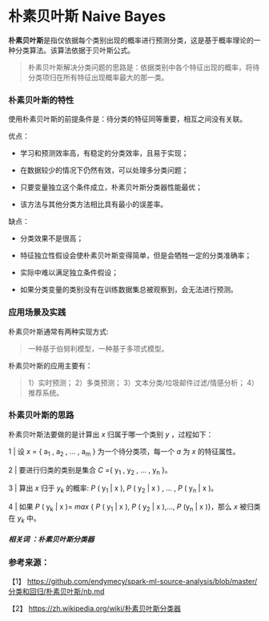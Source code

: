 # 朴素贝叶斯 Naive Bayes

**朴素贝叶斯**是指仅依据每个类别出现的概率进行预测分类，这是基于概率理论的一种分类算法。该算法依据于贝叶斯公式。

> 朴素贝叶斯解决分类问题的思路是：依据类别中各个特征出现的概率，将待分类项归在所有特征出现概率最大的那一类。

### 朴素贝叶斯的特性

使用朴素贝叶斯的前提条件是：待分类的特征同等重要，相互之间没有关联。

优点：  

+ 学习和预测效率高，有稳定的分类效率，且易于实现； 

+ 在数据较少的情况下仍然有效，可以处理多分类问题；

+ 只要变量独立这个条件成立，朴素贝叶斯分类器性能最优；

+ 该方法与其他分类方法相比具有最小的误差率。

   
缺点：

+ 分类效果不是很高；

+ 特征独立性假设会使朴素贝叶斯变得简单，但是会牺牲一定的分类准确率；

+ 实际中难以满足独立条件假设；

+ 如果分类变量的类别没有在训练数据集总被观察到，会无法进行预测。

### 应用场景及实践

朴素贝叶斯通常有两种实现方式:  

> 一种基于伯努利模型，一种基于多项式模型。
  
朴素贝叶斯的应用主要有：
   
> 1）实时预测； 
2）多类预测；
3）文本分类/垃圾邮件过滤/情感分析； 
4）推荐系统。 

### 朴素贝叶斯的思路

朴素贝叶斯法要做的是计算出 *x* 归属于哪一个类别 *y* ，过程如下：

   1 |  设 *x* = { a<sub>1</sub> , a<sub>2</sub> , ... , a<sub>m</sub> } 为一个待分类项，每一个 *a* 为  *x* 的特征属性。  
    
   2 |  要进行归类的类别是集合 *C* ={ y<sub>1</sub> , y<sub>2</sub> , ... , y<sub>n</sub> }。

   3 |  算出 *x* 归于 *y<sub>k</sub>* 的概率: *P* ( y<sub>1</sub> | x ),  *P* ( y<sub>2</sub> | x ) , ... , *P* ( y<sub>n</sub> | x )。  
    
   4 |  如果 *P* ( y<sub>k</sub> | x )= *max* { *P* ( y<sub>1</sub> | x ), *P* ( y<sub>2</sub> | x  ),..., *P* (y<sub>n</sub> | x )}，那么 *x* 被归类在  *y<sub>k</sub>* 中。
   
##### 相关词 ：朴素贝叶斯分类器
 
### 参考来源：
 
 【1】 https://github.com/endymecy/spark-ml-source-analysis/blob/master/分类和回归/朴素贝叶斯/nb.md
 
 【2】 https://zh.wikipedia.org/wiki/朴素贝叶斯分类器
